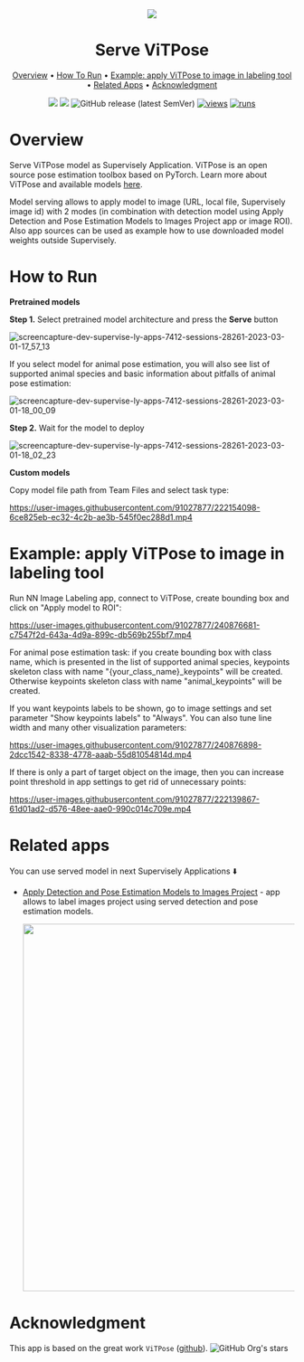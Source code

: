 
<div align="center" markdown>
<img src="https://user-images.githubusercontent.com/97401023/220314920-2c2892eb-c11b-4fea-a17e-898a09fcfbed.png"/>
  
# Serve ViTPose
  
<p align="center">
  <a href="#Overview">Overview</a> •
  <a href="#How-To-Run">How To Run</a> •
  <a href="#example-apply-vitpose-to-image-in-labeling-tool">Example: apply ViTPose to image in labeling tool</a> •
  <a href="#Related-apps">Related Apps</a> •
  <a href="#Acknowledgment">Acknowledgment</a>
</p>
  
[![](https://img.shields.io/badge/supervisely-ecosystem-brightgreen)](https://ecosystem.supervisely.com/apps/supervisely-ecosystem/vitpose/serve)
[![](https://img.shields.io/badge/slack-chat-green.svg?logo=slack)](https://supervisely.com/slack)
![GitHub release (latest SemVer)](https://img.shields.io/github/v/release/supervisely-ecosystem/vitpose)
[![views](https://app.supervisely.com/img/badges/views/supervisely-ecosystem/vitpose/serve.png)](https://supervisely.com)
[![runs](https://app.supervisely.com/img/badges/runs/supervisely-ecosystem/vitpose/serve.png)](https://supervisely.com)

</div>

# Overview

Serve ViTPose model as Supervisely Application. ViTPose is an open source pose estimation toolbox based on PyTorch. Learn more about ViTPose and available models [here](https://github.com/ViTAE-Transformer/ViTPose).

Model serving allows to apply model to image (URL, local file, Supervisely image id) with 2 modes (in combination with detection model using Apply Detection and Pose Estimation Models to Images Project app or image ROI). Also app sources can be used as example how to use downloaded model weights outside Supervisely.

# How to Run

**Pretrained models**

**Step 1.** Select pretrained model architecture and press the **Serve** button

![screencapture-dev-supervise-ly-apps-7412-sessions-28261-2023-03-01-17_57_13](https://user-images.githubusercontent.com/91027877/222177351-2047f406-f6e3-4ba4-a395-73f2b3c5fcd9.png)

If you select model for animal pose estimation, you will also see list of supported animal species and basic information about pitfalls of animal pose estimation:

![screencapture-dev-supervise-ly-apps-7412-sessions-28261-2023-03-01-18_00_09](https://user-images.githubusercontent.com/91027877/222177825-bc0da3cf-7c06-447a-bf81-e627f94614eb.png)

**Step 2.** Wait for the model to deploy

![screencapture-dev-supervise-ly-apps-7412-sessions-28261-2023-03-01-18_02_23](https://user-images.githubusercontent.com/91027877/222178391-c32985b6-74a0-46dc-a671-dc95c9532c34.png)

**Custom models**

Copy model file path from Team Files and select task type:

https://user-images.githubusercontent.com/91027877/222154098-6ce825eb-ec32-4c2b-ae3b-545f0ec288d1.mp4

# Example: apply ViTPose to image in labeling tool

Run NN Image Labeling app, connect to ViTPose, create bounding box and click on "Apply model to ROI":

https://user-images.githubusercontent.com/91027877/240876681-c7547f2d-643a-4d9a-899c-db569b255bf7.mp4

For animal pose estimation task: if you create bounding box with class name, which is presented in the list of supported animal species, keypoints skeleton class with name "{your_class_name}_keypoints" will be created. Otherwise keypoints skeleton class with name "animal_keypoints" will be created.

If you want keypoints labels to be shown, go to image settings and set parameter "Show keypoints labels" to "Always". You can also tune line width and many other visualization parameters:

https://user-images.githubusercontent.com/91027877/240876898-2dcc1542-8338-4778-aaab-55d81054814d.mp4

If there is only a part of target object on the image, then you can increase point threshold in app settings to get rid of unnecessary points:

https://user-images.githubusercontent.com/91027877/222139867-61d01ad2-d576-48ee-aae0-990c014c709e.mp4

# Related apps

You can use served model in next Supervisely Applications ⬇️

- [Apply Detection and Pose Estimation Models to Images Project](https://ecosystem.supervisely.com/apps/apply-det-and-pose-estim-models-to-project) - app allows to label images project using served  detection and pose estimation models.
   
    <img data-key="sly-module-link" data-module-slug="supervisely-ecosystem/apply-det-and-pose-estim-models-to-project" src=https://user-images.githubusercontent.com/91027877/222169346-6c813d3a-6216-44da-bff1-98654943398b.png width="650px"/>
    
# Acknowledgment

This app is based on the great work `ViTPose` ([github](https://github.com/ViTAE-Transformer/ViTPose)). ![GitHub Org's stars](https://img.shields.io/github/stars/ViTAE-Transformer/ViTPose?style=social)
